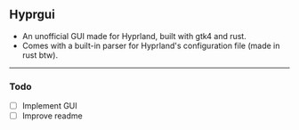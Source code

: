 ## Hyprgui

- An unofficial GUI made for Hyprland, built with gtk4 and rust.
- Comes with a built-in parser for Hyprland's configuration file (made in rust btw).

---

### Todo

- [ ] Implement GUI
- [ ] Improve readme